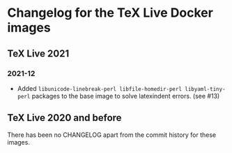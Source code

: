 # Changelog for the TeX Live Docker images

## TeX Live 2021

### 2021-12

* Added `libunicode-linebreak-perl libfile-homedir-perl libyaml-tiny-perl`
  packages to the base image to solve latexindent errors.
  (see #13)

## TeX Live 2020 and before

There has been no CHANGELOG apart from the commit history for these images.
